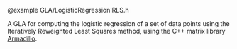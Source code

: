 @example GLA/LogisticRegressionIRLS.h

A GLA for computing the logistic regression of a set of data points using
the Iteratively Reweighted Least Squares method, using the C++ matrix library
[Armadillo](http://arma.sourceforge.net).
